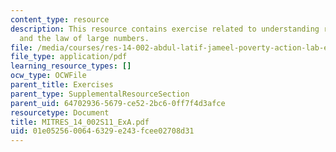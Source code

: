 ```yaml
---
content_type: resource
description: This resource contains exercise related to understanding random sampling
  and the law of large numbers.
file: /media/courses/res-14-002-abdul-latif-jameel-poverty-action-lab-executive-training-evaluating-social-programs-2011-spring-2011/01e0525600646329e243fcee02708d31_MITRES_14_002S11_ExA.pdf
file_type: application/pdf
learning_resource_types: []
ocw_type: OCWFile
parent_title: Exercises
parent_type: SupplementalResourceSection
parent_uid: 64702936-5679-ce52-2bc6-0ff7f4d3afce
resourcetype: Document
title: MITRES_14_002S11_ExA.pdf
uid: 01e05256-0064-6329-e243-fcee02708d31
---
```

